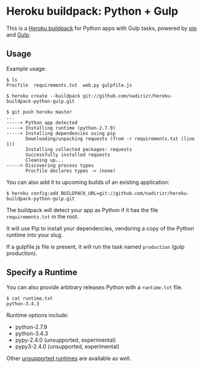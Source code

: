 Heroku buildpack: Python + Gulp
===============================

This is a [Heroku buildpack](http://devcenter.heroku.com/articles/buildpacks) for Python apps with Gulp tasks, powered by [pip](http://www.pip-installer.org/) and [Gulp](http://gulpjs.com/).


Usage
-----

Example usage:

    $ ls
    Procfile  requirements.txt  web.py gulpfile.js

    $ heroku create --buildpack git://github.com/nadirizr/heroku-buildpack-python-gulp.git

    $ git push heroku master
    ...
    -----> Python app detected
    -----> Installing runtime (python-2.7.9)
    -----> Installing dependencies using pip
           Downloading/unpacking requests (from -r requirements.txt (line 1))
           Installing collected packages: requests
           Successfully installed requests
           Cleaning up...
    -----> Discovering process types
           Procfile declares types -> (none)

You can also add it to upcoming builds of an existing application:

    $ heroku config:add BUILDPACK_URL=git://github.com/nadirizr/heroku-buildpack-python-gulp.git

The buildpack will detect your app as Python if it has the file `requirements.txt` in the root.

It will use Pip to install your dependencies, vendoring a copy of the Python runtime into your slug.

If a gulpfile.js file is present, it will run the task named `production` (gulp production).

Specify a Runtime
-----------------

You can also provide arbitrary releases Python with a `runtime.txt` file.

    $ cat runtime.txt
    python-3.4.3

Runtime options include:

- python-2.7.9
- python-3.4.3
- pypy-2.4.0 (unsupported, experimental)
- pypy3-2.4.0 (unsupported, experimental)

Other [unsupported runtimes](https://github.com/heroku/heroku-buildpack-python/tree/master/builds/runtimes) are available as well.
